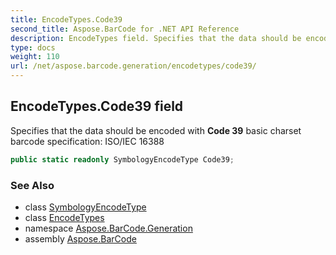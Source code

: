```yaml
---
title: EncodeTypes.Code39
second_title: Aspose.BarCode for .NET API Reference
description: EncodeTypes field. Specifies that the data should be encoded with Code 39 basic charset barcode specification ISO/IEC 16388
type: docs
weight: 110
url: /net/aspose.barcode.generation/encodetypes/code39/
---
```

## EncodeTypes.Code39 field

Specifies that the data should be encoded with **Code 39** basic charset barcode specification: ISO/IEC 16388

```csharp
public static readonly SymbologyEncodeType Code39;
```

### See Also

* class [SymbologyEncodeType](../../symbologyencodetype/)
* class [EncodeTypes](../)
* namespace [Aspose.BarCode.Generation](../../../aspose.barcode.generation/)
* assembly [Aspose.BarCode](../../../)


